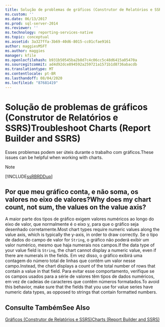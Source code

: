 ```yaml
---
title: Solução de problemas de gráficos (Construtor de Relatórios e SSRS) | Microsoft Docs
ms.custom: ''
ms.date: 06/13/2017
ms.prod: sql-server-2014
ms.reviewer: ''
ms.technology: reporting-services-native
ms.topic: conceptual
ms.assetid: 3a327ffa-3b69-40d6-8015-cc01cfae9161
author: maggiesMSFT
ms.author: maggies
manager: kfile
ms.openlocfilehash: b931b50545ba2b8d7c4c06cc5c48d6415a05470a
ms.sourcegitcommit: ad4d92dce894592a259721a1571b1d8736abacdb
ms.translationtype: MT
ms.contentlocale: pt-BR
ms.lasthandoff: 08/04/2020
ms.locfileid: "87681419"
---
```

# <a name="troubleshoot-charts-report-builder-and-ssrs"></a><span data-ttu-id="f725a-102">Solução de problemas de gráficos (Construtor de Relatórios e SSRS)</span><span class="sxs-lookup"><span data-stu-id="f725a-102">Troubleshoot Charts (Report Builder and SSRS)</span></span>
  <span data-ttu-id="f725a-103">Esses problemas podem ser úteis durante o trabalho com gráficos.</span><span class="sxs-lookup"><span data-stu-id="f725a-103">These issues can be helpful when working with charts.</span></span>  
  
> [!NOTE]  
>  [!INCLUDE[ssRBRDDup](../../includes/ssrbrddup-md.md)]  
  
## <a name="why-does-my-chart-count-not-sum-the-values-on-the-value-axis"></a><span data-ttu-id="f725a-104">Por que meu gráfico conta, e não soma, os valores no eixo de valores?</span><span class="sxs-lookup"><span data-stu-id="f725a-104">Why does my chart count, not sum, the values on the value axis?</span></span>  
 <span data-ttu-id="f725a-105">A maior parte dos tipos de gráfico exigem valores numéricos ao longo do eixo de valor, que normalmente é o eixo y, para que o gráfico seja desenhado corretamente.</span><span class="sxs-lookup"><span data-stu-id="f725a-105">Most chart types require numeric values along the value axis, which is typically the y-axis, in order to draw correctly.</span></span> <span data-ttu-id="f725a-106">Se o tipo de dados do campo de valor for `String`, o gráfico não poderá exibir um valor numérico, mesmo que haja numerais nos campos.</span><span class="sxs-lookup"><span data-stu-id="f725a-106">If the data type of your value field is `String`, the chart cannot display a numeric value, even if there are numerals in the fields.</span></span> <span data-ttu-id="f725a-107">Em vez disso, o gráfico exibirá uma contagem do número total de linhas que contêm um valor nesse campo.</span><span class="sxs-lookup"><span data-stu-id="f725a-107">Instead, the chart displays a count of the total number of rows that contain a value in that field.</span></span> <span data-ttu-id="f725a-108">Para evitar esse comportamento, verifique se os campos usados para a série de valores têm tipos de dados numéricos, em vez de cadeias de caracteres que contêm números formatados.</span><span class="sxs-lookup"><span data-stu-id="f725a-108">To avoid this behavior, make sure that the fields that you use for value series have numeric data types, as opposed to strings that contain formatted numbers.</span></span>  
  
## <a name="see-also"></a><span data-ttu-id="f725a-109">Consulte Também</span><span class="sxs-lookup"><span data-stu-id="f725a-109">See Also</span></span>  
 [<span data-ttu-id="f725a-110">Gráficos &#40;Construtor de Relatórios e SSRS&#41;</span><span class="sxs-lookup"><span data-stu-id="f725a-110">Charts &#40;Report Builder and SSRS&#41;</span></span>](charts-report-builder-and-ssrs.md)  
  
  
